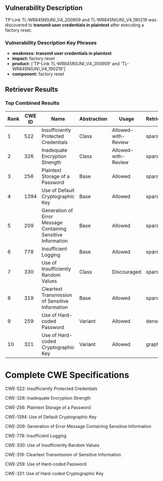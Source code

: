 ## Vulnerability Description
TP-Link TL-WR845N(UN)_V4_200909 and TL-WR845N(UN)_V4_190219 was discovered to **transmit user credentials in plaintext** after executing a factory reset.

### Vulnerability Description Key Phrases
- **weakness:** **transmit user credentials in plaintext**
- **impact:** factory reset
- **product:** ['TP-Link TL-WR845N(UN)_V4_200909' and 'TL-WR845N(UN)_V4_190219']
- **component:** factory reset

## Retriever Results

### Top Combined Results

| Rank | CWE ID | Name | Abstraction | Usage  | Retrievers | Individual Scores |
|------|--------|------|-------------|-------|------------|-------------------|
| 1 | 522 | Insufficiently Protected Credentials | Class | Allowed-with-Review | sparse | 0.130 |
| 2 | 326 | Inadequate Encryption Strength | Class | Allowed-with-Review | sparse | 0.127 |
| 3 | 256 | Plaintext Storage of a Password | Base | Allowed | sparse | 0.125 |
| 4 | 1394 | Use of Default Cryptographic Key | Base | Allowed | sparse | 0.123 |
| 5 | 209 | Generation of Error Message Containing Sensitive Information | Base | Allowed | sparse | 0.116 |
| 6 | 778 | Insufficient Logging | Base | Allowed | sparse | 0.112 |
| 7 | 330 | Use of Insufficiently Random Values | Class | Discouraged | sparse | 0.109 |
| 8 | 319 | Cleartext Transmission of Sensitive Information | Base | Allowed | sparse | 0.106 |
| 9 | 259 | Use of Hard-coded Password | Variant | Allowed | dense | 0.561 |
| 10 | 321 | Use of Hard-coded Cryptographic Key | Variant | Allowed | graph | 0.002 |



# Complete CWE Specifications

CWE-522: Insufficiently Protected Credentials

CWE-326: Inadequate Encryption Strength

CWE-256: Plaintext Storage of a Password

CWE-1394: Use of Default Cryptographic Key

CWE-209: Generation of Error Message Containing Sensitive Information

CWE-778: Insufficient Logging

CWE-330: Use of Insufficiently Random Values

CWE-319: Cleartext Transmission of Sensitive Information

CWE-259: Use of Hard-coded Password

CWE-321: Use of Hard-coded Cryptographic Key